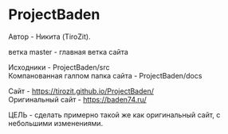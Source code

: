 # ProjectBaden
Автор - Никита (TiroZit).

ветка master - главная ветка сайта  <br/>

Исходники - ProjectBaden/src <br/>
Компанованная галпом папка сайта - ProjectBaden/docs  <br/>

Сайт - https://tirozit.github.io/ProjectBaden/  <br/>
Оригинальный сайт - https://baden74.ru/

ЦЕЛЬ - сделать примерно такой же как оригинальный сайт, с небольшими изменениями.
